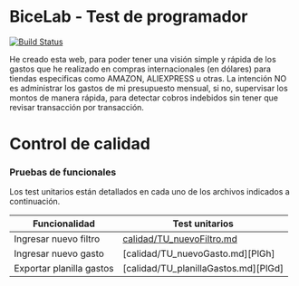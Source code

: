 # BiceLab - Test de programador

[![Build Status](https://travis-ci.org/joemccann/dillinger.svg?branch=master)](https://travis-ci.org/joemccann/dillinger)

He creado esta web, para poder tener una visión simple y rápida de los gastos que he realizado en compras internacionales (en dólares) para tiendas especificas como AMAZON, ALIEXPRESS u otras. La intención NO es administrar los gastos de mi presupuesto mensual, si no, supervisar los montos de manera rápida, para detectar cobros indebidos sin tener que revisar transacción por transacción. 

# Control de calidad

### Pruebas de funcionales

Los test unitarios están detallados en cada uno de los archivos indicados a continuación.

| Funcionalidad | Test unitarios |
| ------ | ------ |
| Ingresar nuevo filtro | [calidad/TU_nuevoFiltro.md][PlDb] |
| Ingresar nuevo gasto | [calidad/TU_nuevoGasto.md][PlGh] |
| Exportar planilla gastos | [calidad/TU_planillaGastos.md][PlGd] |



[PlDb]: <https://github.com/joemccann/dillinger/tree/master/plugins/dropbox/README.md>
